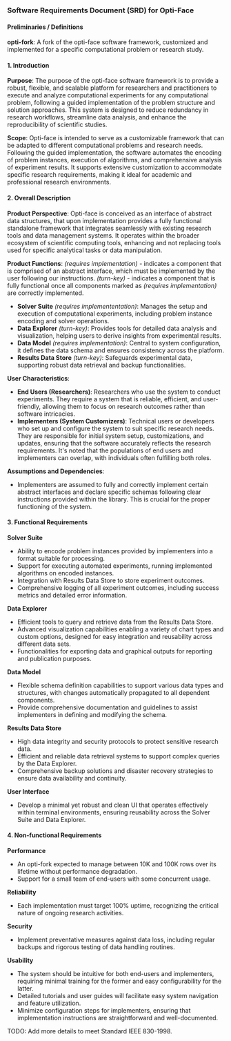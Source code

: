 ### Software Requirements Document (SRD) for Opti-Face

#### Preliminaries / Definitions
**opti-fork**: A fork of the opti-face software framework, customized and implemented for a specific computational problem or research study.

#### 1. Introduction

**Purpose**:
The purpose of the opti-face software framework is to provide a robust, flexible, and scalable platform for researchers and practitioners to execute and analyze computational experiments for any computational problem, following a guided implementation of the problem structure and solution approaches. This system is designed to reduce redundancy in research workflows, streamline data analysis, and enhance the reproducibility of scientific studies.

**Scope**:
Opti-face is intended to serve as a customizable framework that can be adapted to different computational problems and research needs. Following the guided implementation, the software automates the encoding of problem instances, execution of algorithms, and comprehensive analysis of experiment results. It supports extensive customization to accommodate specific research requirements, making it ideal for academic and professional research environments.

#### 2. Overall Description

**Product Perspective**:
Opti-face is conceived as an interface of abstract data structures, that upon implementation provides a fully functional standalone framework that integrates seamlessly with existing research tools and data management systems. It operates within the broader ecosystem of scientific computing tools, enhancing and not replacing tools used for specific analytical tasks or data manipulation.

**Product Functions**:
*(requires implementation)* - indicates a component that is comprised of an abstract interface, which must be implemented by the user following our instructions.
*(turn-key)* - indicates a component that is fully functional once all components marked as *(requires implementation)* are correctly implemented.
- **Solver Suite** *(requires implemententation)*: Manages the setup and execution of computational experiments, including problem instance encoding and solver operations.
- **Data Explorer** *(turn-key)*: Provides tools for detailed data analysis and visualization, helping users to derive insights from experimental results.
- **Data Model** *(requires implementation)*: Central to system configuration, it defines the data schema and ensures consistency across the platform.
- **Results Data Store** *(turn-key)*: Safeguards experimental data, supporting robust data retrieval and backup functionalities.

**User Characteristics**:
- **End Users (Researchers)**: Researchers who use the system to conduct experiments. They require a system that is reliable, efficient, and user-friendly, allowing them to focus on research outcomes rather than software intricacies.
- **Implementers (System Customizers)**: Technical users or developers who set up and configure the system to suit specific research needs. They are responsible for initial system setup, customizations, and updates, ensuring that the software accurately reflects the research requirements. It's noted that the populations of end users and implementers can overlap, with individuals often fulfilling both roles.

**Assumptions and Dependencies**:
- Implementers are assumed to fully and correctly implement certain abstract interfaces and declare specific schemas following clear instructions provided within the library. This is crucial for the proper functioning of the system.

#### 3. Functional Requirements

**Solver Suite**
- Ability to encode problem instances provided by implementers into a format suitable for processing.
- Support for executing automated experiments, running implemented algorithms on encoded instances.
- Integration with Results Data Store to store experiment outcomes.
- Comprehensive logging of all experiment outcomes, including success metrics and detailed error information.

**Data Explorer**
- Efficient tools to query and retrieve data from the Results Data Store.
- Advanced visualization capabilities enabling a variety of chart types and custom options, designed for easy integration and reusability across different data sets.
- Functionalities for exporting data and graphical outputs for reporting and publication purposes.

**Data Model**
- Flexible schema definition capabilities to support various data types and structures, with changes automatically propagated to all dependent components.
- Provide comprehensive documentation and guidelines to assist implementers in defining and modifying the schema.

**Results Data Store**
- High data integrity and security protocols to protect sensitive research data.
- Efficient and reliable data retrieval systems to support complex queries by the Data Explorer.
- Comprehensive backup solutions and disaster recovery strategies to ensure data availability and continuity.

**User Interface**
- Develop a minimal yet robust and clean UI that operates effectively within terminal environments, ensuring reusability across the Solver Suite and Data Explorer.

#### 4. Non-functional Requirements

**Performance**
- An opti-fork expected to manage between 10K and 100K rows over its lifetime without performance degradation.
- Support for a small team of end-users with some concurrent usage.

**Reliability**
- Each implementation must target 100% uptime, recognizing the critical nature of ongoing research activities.

**Security**
- Implement preventative measures against data loss, including regular backups and rigorous testing of data handling routines.

**Usability**
- The system should be intuitive for both end-users and implementers, requiring minimal training for the former and easy configurability for the latter.
- Detailed tutorials and user guides will facilitate easy system navigation and feature utilization.
- Minimize configuration steps for implementers, ensuring that implementation instructions are straightforward and well-documented.

TODO: Add more details to meet Standard IEEE 830-1998.
